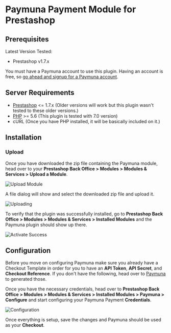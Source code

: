 Paymuna Payment Module for Prestashop
==============================================

## Prerequisites
Latest Version Tested:
- Prestashop v1.7.x

You must have a Paymuna account to use this plugin. Having an account is free, so [go ahead and signup for a Paymuna account](http://paymuna.com/).

## Server Requirements
- [Prestashop](https://www.prestashop.com/en/download) <= 1.7.x (Older versions will work but this plugin wasn't tested to these older versions.)
- [PHP](http://php.net/) >= 5.6 (This plugin is tested with 7.0 version)
- cURL (Once you have PHP installed, it will be basically included on it.)

## Installation
### Upload
Once you have downloaded the zip file containing the Paymuna module, head over to your **Prestashop Back Office > Modules > Modules & Services > Upload a Module**.

![Upload Module](https://i.imgur.com/1HNfEYB.png)

A file dialog will show and select the downloaded zip file and upload it.

![Uploading](https://i.imgur.com/GY4bB5m.png)

To verify that the plugin was successfully installed, go to **Prestashop Back Office > Modules > Modules & Services > Installed Modules** and the Paymuna plugin should show up there.

![Activate Success](https://i.imgur.com/xPHlfc3.png)

## Configuration

Before you move on configuring Paymuna make sure you already have a Checkout Template in order for you to have an **API Token**, **API Secret**, and **Checkout Reference**. If you don't have the following, head over to [Paymuna](http://paymuna.com) to generated those.

Once you have the necessary credentials, head over to **Prestashop Back Office > Modules > Modules & Services > Installed Modules > Paymuna > Configure** and start configuring your Paymuna Payment **Credentials**.
 
![Configuration](https://i.imgur.com/wCOnENL.png)

Once everything is setup, save the changes and Paymuna should be used as your **Checkout**.